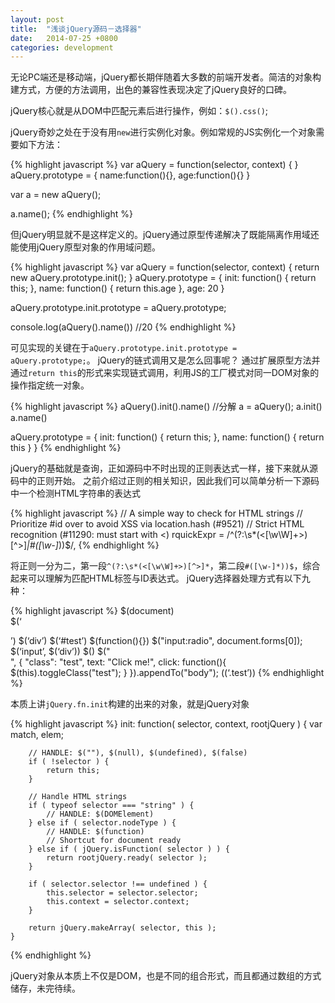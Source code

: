 ```yaml
---
layout: post
title:  "浅谈jQuery源码－选择器"
date:   2014-07-25 +0800
categories: development
---
```

无论PC端还是移动端，jQuery都长期伴随着大多数的前端开发者。简洁的对象构建方式，方便的方法调用，出色的兼容性表现决定了jQuery良好的口碑。

jQuery核心就是从DOM中匹配元素后进行操作，例如：`$().css()`;

jQuery奇妙之处在于没有用`new`进行实例化对象。例如常规的JS实例化一个对象需要如下方法：

{% highlight javascript %}
var aQuery = function(selector, context) {
}
aQuery.prototype = {
    name:function(){},
    age:function(){}
}

var a = new aQuery();

a.name();
{% endhighlight %}
                
但jQuery明显就不是这样定义的。jQuery通过原型传递解决了既能隔离作用域还能使用jQuery原型对象的作用域问题。

{% highlight javascript %}
var aQuery = function(selector, context) {
       return  new aQuery.prototype.init();
}
aQuery.prototype = {
    init: function() {
        return this;
    },
    name: function() {
        return this.age
    },
    age: 20
}

aQuery.prototype.init.prototype = aQuery.prototype;

console.log(aQuery().name()) //20
{% endhighlight %}

可见实现的关键在于`aQuery.prototype.init.prototype = aQuery.prototype;`。
jQuery的链式调用又是怎么回事呢？
通过扩展原型方法并通过`return this`的形式来实现链式调用，利用JS的工厂模式对同一DOM对象的操作指定统一对象。

{% highlight javascript %}
aQuery().init().name()
//分解
a = aQuery();
a.init()
a.name()

aQuery.prototype = {
    init: function() {
        return this;
    },
    name: function() {
        return this
    }
}
{% endhighlight %}
                
jQuery的基础就是查询，正如源码中不时出现的正则表达式一样，接下来就从源码中的正则开始。
之前介绍过正则的相关知识，因此我们可以简单分析一下源码中一个检测HTML字符串的表达式

{% highlight javascript %}
// A simple way to check for HTML strings
// Prioritize #id over <tag> to avoid XSS via location.hash (#9521)
// Strict HTML recognition (#11290: must start with <)
rquickExpr = /^(?:\s*(<[\w\W]+>)[^>]*|#([\w-]*))$/,
{% endhighlight %}  
                
将正则一分为二，第一段`^(?:\s*(<[\w\W]+>)[^>]*`，第二段`#([\w-]*))$`，综合起来可以理解为匹配HTML标签与ID表达式。
jQuery选择器处理方式有以下九种：

{% highlight javascript %}
$(document)   
$(‘<div>’) 
$(‘div’) 
$(‘#test’) 
$(function(){}) 
$("input:radio", document.forms[0]); 
$(‘input’, $(‘div’)) 
$() 
$("<div>", { 
    "class": "test", 
    text: "Click me!", 
    click: function(){ $(this).toggleClass("test"); } 
}).appendTo("body"); 
$($(‘.test’))
{% endhighlight %}  
                
本质上讲`jQuery.fn.init`构建的出来的对象，就是jQuery对象

{% highlight javascript %}
init: function( selector, context, rootjQuery ) {
        var match, elem;

        // HANDLE: $(""), $(null), $(undefined), $(false)
        if ( !selector ) {
            return this;
        }

        // Handle HTML strings
        if ( typeof selector === "string" ) {
            // HANDLE: $(DOMElement)
        } else if ( selector.nodeType ) {
            // HANDLE: $(function)
            // Shortcut for document ready
        } else if ( jQuery.isFunction( selector ) ) {
            return rootjQuery.ready( selector );
        }

        if ( selector.selector !== undefined ) {
            this.selector = selector.selector;
            this.context = selector.context;
        }

        return jQuery.makeArray( selector, this );
    }
{% endhighlight %} 

jQuery对象从本质上不仅是DOM，也是不同的组合形式，而且都通过数组的方式储存，未完待续。